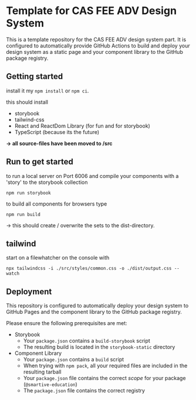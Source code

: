 # Template for CAS FEE ADV Design System

This is a template repository for the CAS FEE ADV design system part.
It is configured to automatically provide GitHub Actions to build and deploy
your design system as a static page and your component library to the
GitHub package registry.

## Getting started

install it my `npm install` or `npm ci`.

this should install
- storybook 
- tailwind-css
- React and ReactDom Library (for fun and for storybook)
- TypeScript (because its the future)

<b>-> all source-files have been moved to /src</b>

## Run to get started

to run a local server on Port 6006 and compile your components with a 'story' to the storybook collection 

`npm run storybook`

to build all components for browsers type

`npm run build`

-> this should create / overwrite the sets to the dist-directory. 


## tailwind

start on a filewhatcher on the console with

`npx tailwindcss -i ./src/styles/common.css -o ./dist/output.css --watch`


## Deployment

This repository is configured to automatically deploy your design system
to GitHub Pages and the component library to the GitHub package registry.

Please ensure the following prerequisites are met:

- Storybook
  - Your `package.json` contains a `build-storybook` script
  - The resulting build is located in the `storybook-static` directory
- Component Library
  - Your `package.json` contains a `build` script
  - When trying with `npm pack`, all your required files are included in the resulting tarball
  - Your `package.json` file contains the correct _scope_ for your package (`@smartive-education`)
  - The `package.json` file contains the correct registry
